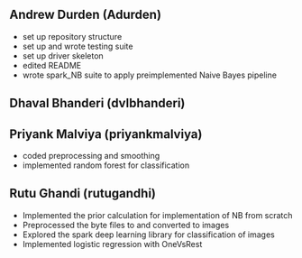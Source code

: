 ## Andrew Durden (Adurden)
 * set up repository structure
 * set up and wrote testing suite
 * set up driver skeleton
 * edited README
 * wrote spark_NB suite to apply preimplemented Naive Bayes pipeline

## Dhaval Bhanderi (dvlbhanderi)

## Priyank Malviya (priyankmalviya)
 * coded preprocessing and smoothing
 * implemented random forest for classification
 
## Rutu Ghandi (rutugandhi)
 * Implemented the prior calculation for implementation of NB from scratch
 * Preprocessed the byte files to and converted to images
 * Explored the spark deep learning library for classification of images
 * Implemented logistic regression with OneVsRest 
